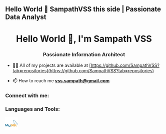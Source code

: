 ## Hello World 👋 SampathVSS this side | Passionate Data Analyst

<h1 align="center">Hello World 👋, I'm Sampath VSS</h1>
<h3 align="center">Passionate Information Architect</h3>

- 👨‍💻 All of my projects are available at [https://github.com/SampathVSS?tab=repositories](https://github.com/SampathVSS?tab=repositories)

- 📫 How to reach me **vss.sampath@gmail.com**

<h3 align="left">Connect with me:</h3>
<p align="left">
</p>

<h3 align="left">Languages and Tools:</h3>
<p align="left"> <a href="https://www.mysql.com/" target="_blank" rel="noreferrer"> <img src="https://raw.githubusercontent.com/devicons/devicon/master/icons/mysql/mysql-original-wordmark.svg" alt="mysql" width="40" height="40"/> </a> </p>




